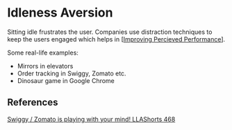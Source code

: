 # Idleness Aversion

Sitting idle frustrates the user. Companies use distraction techniques to keep the users engaged which helps in [[Improving Percieved Performance]].

Some real-life examples:

- Mirrors in elevators
- Order tracking in Swiggy, Zomato etc.
- Dinosaur game in Google Chrome

## References

[Swiggy / Zomato is playing with your mind! LLAShorts 468](https://www.youtube.com/shorts/95rVL1oyuzg)

[//begin]: # "Autogenerated link references for markdown compatibility"
[Improving Percieved Performance]: <notes/Improving Percieved Performance.md> "Improving Percieved Performance"
[//end]: # "Autogenerated link references"